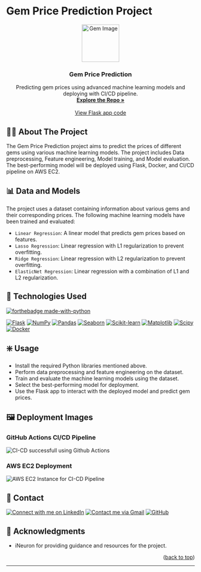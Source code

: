 # Gem Price Prediction Project

<div align="center">
  <a href="#">
    <img src="https://th.bing.com/th/id/OIP.hA5WSIvX3CnwDd8AzMlLDAHaF3?w=237&h=188&c=7&r=0&o=5&pid=1.7" alt="Gem Image" width="100" height="100"/>
  </a>

<h3 align="center">Gem Price Prediction</h3>

  <p align="center">
    Predicting gem prices using advanced machine learning models and deploying with CI/CD pipeline.
    <br />
    <a href="https://github.com/singhwalia98/ML-END2END-PROJECT-WITH-CI-CD-PIPELINE/tree/main"><strong>Explore the Repo »</strong></a>
    <br />
    <br />
    <a href="https://github.com/singhwalia98/ML-END2END-PROJECT-WITH-CI-CD-PIPELINE/blob/main/app.py">View Flask app code</a>
  </p>
</div>

<!-- ABOUT THE PROJECT -->
## 👨‍💻 About The Project
The Gem Price Prediction project aims to predict the prices of different gems using various machine learning models. The project includes Data preprocessing, Feature engineering, Model training, and Model evaluation. The best-performing model will be deployed using Flask, Docker, and CI/CD pipeline on AWS EC2.


<!-- DATA AND MODELS -->
## 📊 Data and Models
The project uses a dataset containing information about various gems and their corresponding prices. The following machine learning models have been trained and evaluated:

* `Linear Regression`: A linear model that predicts gem prices based on features.
* `Lasso Regression`: Linear regression with L1 regularization to prevent overfitting.
* `Ridge Regression`: Linear regression with L2 regularization to prevent overfitting.
* `ElasticNet Regression`: Linear regression with a combination of L1 and L2 regularization.


<!-- TECHNOLOGIES USED -->
## 🧰 Technologies Used

[![forthebadge made-with-python](http://ForTheBadge.com/images/badges/made-with-python.svg)](https://www.python.org/)

[![Flask](https://img.shields.io/badge/Flask-eeeeee?style=for-the-badge&logo=flask&logoColor=000000&labelColor=fefefe)](https://flask.palletsprojects.com/en/2.1.x/)
[![NumPy](https://img.shields.io/badge/NumPy-013243?style=for-the-badge&logo=numpy&logoColor=FFFFFF&labelColor=013243)](https://numpy.org/)
[![Pandas](https://img.shields.io/badge/Pandas-150458?style=for-the-badge&logo=pandas&logoColor=FFFFFF&labelColor=150458)](https://pandas.pydata.org/)
[![Seaborn](https://img.shields.io/badge/Seaborn-777BB4?style=for-the-badge&logo=seaborn&logoColor=FFFFFF&labelColor=777BB4)](https://seaborn.pydata.org/)
[![Scikit-learn](https://img.shields.io/badge/Scikit--learn-F7931E?style=for-the-badge&logo=scikit-learn&logoColor=FFFFFF&labelColor=F7931E)](https://scikit-learn.org/)
[![Matplotlib](https://img.shields.io/badge/Matplotlib-013243?style=for-the-badge&logo=matplotlib&logoColor=FFFFFF&labelColor=013243)](https://matplotlib.org/)
[![Scipy](https://img.shields.io/badge/Scipy-8CAAE6?style=for-the-badge&logo=scipy&logoColor=FFFFFF&labelColor=8CAAE6)](https://www.scipy.org/)
[![Docker](https://img.shields.io/badge/Docker-2496ED?style=for-the-badge&logo=docker&logoColor=FFFFFF&labelColor=2496ED)](https://www.docker.com/)


<!-- USAGE -->
## ❇️ Usage
* Install the required Python libraries mentioned above.
* Perform data preprocessing and feature engineering on the dataset.
* Train and evaluate the machine learning models using the dataset.
* Select the best-performing model for deployment.
* Use the Flask app to interact with the deployed model and predict gem prices.

<!-- DEPLOYMENT IMAGES -->
## 🖼️ Deployment Images

### GitHub Actions CI/CD Pipeline
![CI-CD successfull using Github Actions](https://github.com/singhwalia98/ML-END2END-PROJECT-WITH-CI-CD-PIPELINE/assets/121790782/9d87d115-42ad-491c-a380-90c70bf346cf)


### AWS EC2 Deployment
![AWS EC2 Instance for CI-CD Pipeline](https://github.com/singhwalia98/ML-END2END-PROJECT-WITH-CI-CD-PIPELINE/assets/121790782/395da4ea-535a-4e77-97c5-b8df102fb175)


<!-- CONTACT -->
## 📌 Contact
[![Connect with me on LinkedIn](https://img.shields.io/badge/LinkedIn-0077B5?style=for-the-badge&logo=linkedin&logoColor=white)](https://www.linkedin.com/in/singhwalia98/)
[![Contact me via Gmail](https://img.shields.io/badge/Gmail-D14836?style=for-the-badge&logo=gmail&logoColor=white&link=mailto:reshabsingh786@gmail.com)](mailto:reshabsingh786@gmail.com)
[![GitHub](https://img.shields.io/badge/GitHub-100000?style=for-the-badge&logo=github&logoColor=white&link=https://github.com/singhwalia98)](https://github.com/singhwalia98)

<!-- ACKNOWLEDGMENTS -->
## 📌 Acknowledgments
* iNeuron for providing guidance and resources for the project.

<p align="right">(<a href="#top">back to top</a>)</p>

---
